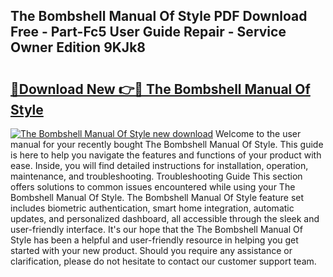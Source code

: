## The Bombshell Manual Of Style PDF Download Free - Part-Fc5 User Guide Repair - Service Owner Edition 9KJk8

# <h2><a href="http://cf23670.oget.top/?id=The+Bombshell+Manual+Of+Style">🔗Download New 👉🔴 The Bombshell Manual Of Style</a></h2>

[![The Bombshell Manual Of Style new download](https://i.imgur.com/5g1atiW.png)](http://cf23670.oget.top/?id=The+Bombshell+Manual+Of+Style)
Welcome to the user manual for your recently bought The Bombshell Manual Of Style. This guide is here to help you navigate the features and functions of your product with ease. Inside, you will find detailed instructions for installation, operation, maintenance, and troubleshooting. Troubleshooting Guide This section offers solutions to common issues encountered while using your The Bombshell Manual Of Style. The Bombshell Manual Of Style feature set includes biometric authentication, smart home integration, automatic updates, and personalized dashboard, all accessible through the sleek and user-friendly interface. It's our hope that the The Bombshell Manual Of Style has been a helpful and user-friendly resource in helping you get started with your new product. Should you require any assistance or clarification, please do not hesitate to contact our customer support team.
